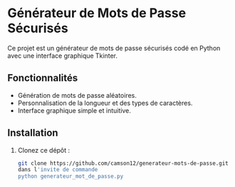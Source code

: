 # Générateur de Mots de Passe Sécurisés

Ce projet est un générateur de mots de passe sécurisés codé en Python avec une interface graphique Tkinter.

## Fonctionnalités
- Génération de mots de passe aléatoires.
- Personnalisation de la longueur et des types de caractères.
- Interface graphique simple et intuitive.

## Installation
1. Clonez ce dépôt :
   ```bash
   git clone https://github.com/camson12/generateur-mots-de-passe.git
   dans l'invite de commande
   python generateur_mot_de_passe.py
